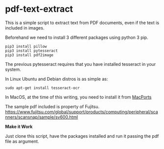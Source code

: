 # pdf-text-extract
This is a simple script to extract text from PDF documents, even if the text is included in images.

Beforehand we need to install 3 different packages using python 3 pip.
```
pip3 install pillow
pip3 install pytesseract
pip3 install pdf2image
```
The previous pytesseract requires that you have installed tesseract in your system.

In Linux Ubuntu and Debian distros is as simple as:
```
sudo apt-get install tesseract-ocr
```
In MacOS, at the time of this writing, you need to install it from [MacPorts](https://ports.macports.org/port/tesseract/summary)

The sample pdf included is property of Fujitsu.
https://www.fujitsu.com/global/support/products/computing/peripheral/scanners/scansnap/sample/sv600.html

**Make it Work**

Just clone this script, have the packages installed and run it passing the pdf file as argument.

